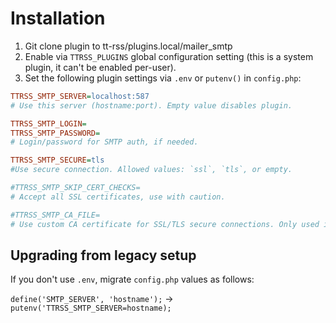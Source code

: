 # Installation

1. Git clone plugin to tt-rss/plugins.local/mailer_smtp
2. Enable via `TTRSS_PLUGINS` global configuration setting (this is a system plugin, it can't be enabled per-user).
3. Set the following plugin settings via `.env` or `putenv()` in `config.php`:

```ini
TTRSS_SMTP_SERVER=localhost:587
# Use this server (hostname:port). Empty value disables plugin.

TTRSS_SMTP_LOGIN=
TTRSS_SMTP_PASSWORD=
# Login/password for SMTP auth, if needed.

TTRSS_SMTP_SECURE=tls
#Use secure connection. Allowed values: `ssl`, `tls`, or empty.

#TTRSS_SMTP_SKIP_CERT_CHECKS=
# Accept all SSL certificates, use with caution.

#TTRSS_SMTP_CA_FILE=
# Use custom CA certificate for SSL/TLS secure connections. Only used if TTRSS_SMTP_SKIP_CERT_CHECKS is false.
```


## Upgrading from legacy setup

If you don't use `.env`, migrate `config.php` values as follows:

`define('SMTP_SERVER', 'hostname');` &rarr; `putenv('TTRSS_SMTP_SERVER=hostname);`
